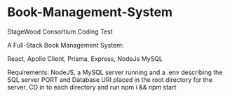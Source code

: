 # Book-Management-System

StageWood Consortium Coding Test

A Full-Stack Book Management System:

React,
Apollo Client,
Prisma,
Express,
NodeJs
MySQL

Requirements: NodeJS, a MySQL server running and a .env describing the SQL server PORT and Database URI placed in the root directory for the server. CD in to each directory and run npm i && npm start

